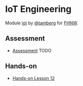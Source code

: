 # IoT Engineering
Module [iot](https://www.fhnw.ch/de/studium/module/9280188) by [@tamberg](https://twitter.com/tamberg) for [FHNW](https://www.fhnw.ch/).

## Assessment
- [Assessment](http://www.tamberg.org/fhnw/2019/IoT13Assessment.pdf) TODO

## Hands-on
- [Hands-on Lesson 12](../../../../fhnw-iot-work-12/blob/master/README.md)